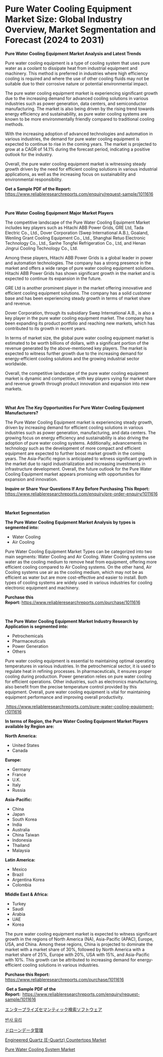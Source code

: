 <p><h1>Pure Water Cooling Equipment Market Size: Global Industry Overview, Market Segmentation and Forecast (2024 to 2031)</h1></p><p><strong>Pure Water Cooling Equipment Market Analysis and Latest Trends</strong></p>
<p><p>Pure water cooling equipment is a type of cooling system that uses pure water as a coolant to dissipate heat from industrial equipment and machinery. This method is preferred in industries where high efficiency cooling is required and where the use of other cooling fluids may not be suitable due to their corrosive nature or potential environmental impact.</p><p>The pure water cooling equipment market is experiencing significant growth due to the increasing demand for advanced cooling solutions in various industries such as power generation, data centers, and semiconductor manufacturing. The market is also being driven by the rising trend towards energy efficiency and sustainability, as pure water cooling systems are known to be more environmentally friendly compared to traditional cooling methods.</p><p>With the increasing adoption of advanced technologies and automation in various industries, the demand for pure water cooling equipment is expected to continue to rise in the coming years. The market is projected to grow at a CAGR of 14.1% during the forecast period, indicating a positive outlook for the industry.</p><p>Overall, the pure water cooling equipment market is witnessing steady growth driven by the need for efficient cooling solutions in various industrial applications, as well as the increasing focus on sustainability and environmental responsibility.</p></p>
<p><strong>Get a Sample PDF of the Report:&nbsp;</strong> <a href="https://www.reliableresearchreports.com/enquiry/request-sample/1011616">https://www.reliableresearchreports.com/enquiry/request-sample/1011616</a></p>
<p>&nbsp;</p>
<p><strong>Pure Water Cooling Equipment Major Market Players</strong></p>
<p><p>The competitive landscape of the Pure Water Cooling Equipment Market includes key players such as Hitachi ABB Power Grids, GRE Ltd, Tada Electric Co., Ltd., Dover Corporation (Swep International A.B.), Goaland, Wenling Grant Cooling Equipment Co., Ltd., Shanghai Retuo Electronic Technology Co., Ltd., Sanhe Tongfei Refrigeration Co., Ltd, and Henan Jingrui Cooling Technology Co., Ltd.</p><p>Among these players, Hitachi ABB Power Grids is a global leader in power and automation technologies. The company has a strong presence in the market and offers a wide range of pure water cooling equipment solutions. Hitachi ABB Power Grids has shown significant growth in the market and is expected to continue its expansion in the future.</p><p>GRE Ltd is another prominent player in the market offering innovative and efficient cooling equipment solutions. The company has a solid customer base and has been experiencing steady growth in terms of market share and revenue.</p><p>Dover Corporation, through its subsidiary Swep International A.B., is also a key player in the pure water cooling equipment market. The company has been expanding its product portfolio and reaching new markets, which has contributed to its growth in recent years.</p><p>In terms of market size, the global pure water cooling equipment market is estimated to be worth billions of dollars, with a significant portion of the revenue generated by the above-mentioned key players. The market is expected to witness further growth due to the increasing demand for energy-efficient cooling solutions and the growing industrial sector worldwide.</p><p>Overall, the competitive landscape of the pure water cooling equipment market is dynamic and competitive, with key players vying for market share and revenue growth through product innovation and expansion into new markets.</p></p>
<p>&nbsp;</p>
<p><strong>What Are The Key Opportunities For Pure Water Cooling Equipment Manufacturers?</strong></p>
<p><p>The Pure Water Cooling Equipment market is experiencing steady growth, driven by increasing demand for efficient cooling solutions in various industries such as power generation, manufacturing, and data centers. The growing focus on energy efficiency and sustainability is also driving the adoption of pure water cooling systems. Additionally, advancements in technology such as the development of more compact and efficient equipment are expected to further boost market growth in the coming years. The Asia-Pacific region is anticipated to witness significant growth in the market due to rapid industrialization and increasing investments in infrastructure development. Overall, the future outlook for the Pure Water Cooling Equipment market appears promising with opportunities for expansion and innovation.</p></p>
<p><strong>Inquire or Share Your Questions If Any Before Purchasing This Report:</strong> <a href="https://www.reliableresearchreports.com/enquiry/pre-order-enquiry/1011616">https://www.reliableresearchreports.com/enquiry/pre-order-enquiry/1011616</a></p>
<p>&nbsp;</p>
<p><strong>Market Segmentation</strong></p>
<p><strong>The Pure Water Cooling Equipment Market Analysis by types is segmented into:</strong></p>
<p><ul><li>Water Cooling</li><li>Air Cooling</li></ul></p>
<p><p>Pure Water Cooling Equipment Market Types can be categorized into two main segments: Water Cooling and Air Cooling. Water Cooling systems use water as the cooling medium to remove heat from equipment, offering more efficient cooling compared to Air Cooling systems. On the other hand, Air Cooling systems use air as the cooling medium, which may not be as efficient as water but are more cost-effective and easier to install. Both types of cooling systems are widely used in various industries for cooling electronic equipment and machinery.</p></p>
<p><strong>Purchase this Report:&nbsp;</strong><a href="https://www.reliableresearchreports.com/purchase/1011616">https://www.reliableresearchreports.com/purchase/1011616</a></p>
<p>&nbsp;</p>
<p><strong>The Pure Water Cooling Equipment Market Industry Research by Application is segmented into:</strong></p>
<p><ul><li>Petrochemicals</li><li>Pharmaceuticals</li><li>Power Generation</li><li>Others</li></ul></p>
<p><p>Pure water cooling equipment is essential to maintaining optimal operating temperatures in various industries. In the petrochemical sector, it is used to regulate heat in refining processes. In pharmaceuticals, it ensures proper cooling during production. Power generation relies on pure water cooling for efficient operations. Other industries, such as electronics manufacturing, also benefit from the precise temperature control provided by this equipment. Overall, pure water cooling equipment is vital for maintaining equipment performance and improving overall productivity.</p></p>
<p><a href="https://www.reliableresearchreports.com/pure-water-cooling-equipment-r1011616">&nbsp;https://www.reliableresearchreports.com/pure-water-cooling-equipment-r1011616</a></p>
<p><strong>In terms of Region, the Pure Water Cooling Equipment Market Players available by Region are:</strong></p>
<p>
    <p> <strong> North America: </strong>
        <ul>
            <li>United States</li>
            <li>Canada</li>
        </ul>
        </p> 
    <p> <strong> Europe: </strong>
        <ul>
            <li>Germany</li>
            <li>France</li>
            <li>U.K.</li>
            <li>Italy</li>
            <li>Russia</li>
        </ul>
        </p> 
    <p> <strong> Asia-Pacific: </strong>
        <ul>
            <li>China</li>
            <li>Japan</li>
            <li>South Korea</li>
            <li>India</li>
            <li>Australia</li>
            <li>China Taiwan</li>
            <li>Indonesia</li>
            <li>Thailand</li>
            <li>Malaysia</li>
        </ul>
        </p> 
    <p> <strong> Latin America: </strong>
        <ul>
            <li>Mexico</li>
            <li>Brazil</li>
            <li>Argentina Korea</li>
            <li>Colombia</li>
        </ul>
        </p> 
    <p> <strong> Middle East & Africa: </strong>
        <ul>
            <li>Turkey</li>
            <li>Saudi</li>
            <li>Arabia</li>
            <li>UAE</li>
            <li>Korea</li>
        </ul>
    </p>
    </p>
<p><p>The pure water cooling equipment market is expected to witness significant growth in the regions of North America (NA), Asia-Pacific (APAC), Europe, USA, and China. Among these regions, China is projected to dominate the market with a market share of 30%, followed by North America with a market share of 25%, Europe with 20%, USA with 15%, and Asia-Pacific with 10%. This growth can be attributed to increasing demand for energy-efficient cooling solutions in various industries.</p></p>
<p><strong>Purchase this Report: </strong><a href="https://www.reliableresearchreports.com/purchase/1011616">https://www.reliableresearchreports.com/purchase/1011616</a></p>
<p>&nbsp;<strong>Get a Sample PDF of the Report:&nbsp;&nbsp;</strong><a href="https://www.reliableresearchreports.com/enquiry/request-sample/1011616">https://www.reliableresearchreports.com/enquiry/request-sample/1011616</a></p>
<p><strong></strong></p>
<p><p><a href="https://github.com/ReganWisoky2023/Market-Research-Report-List-1/blob/main/948373646226.md">エンタープライズセマンティック検索ソフトウェア</a></p><p><a href="https://github.com/darrellockm3ytan895656/Market-Research-Report-List-1/blob/main/521455742187.md">반사 유리</a></p><p><a href="https://github.com/cbigkbh02719/Market-Research-Report-List-1/blob/main/514230246225.md">ドローンデータ管理</a></p><p><a href="https://issuu.com/reportprime-2/docs/engineered-quartz-e-quartz-countertops-market-size">Engineered Quartz (E-Quartz) Countertops Market</a></p><p><a href="https://github.com/Sinjinluong3e0awx2m195k76/Market-Research-Report-List-2/blob/main/pure-water-cooling-system-market.md">Pure Water Cooling System Market</a></p></p>